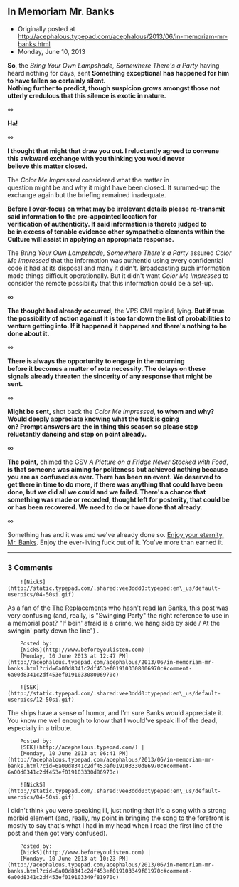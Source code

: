 ## In Memoriam Mr. Banks

 * Originally posted at http://acephalous.typepad.com/acephalous/2013/06/in-memoriam-mr-banks.html
 * Monday, June 10, 2013



**So**, the _Bring Your Own Lampshade, Somewhere There's a Party_ having heard nothing for days, sent **Something
  exceptional has happened for him to have fallen so certainly silent.  
Nothing further to predict, though suspicion grows amongst those not  
utterly credulous that this silence is exotic in nature.**

∞

**Ha!**

∞

**I thought that might that draw you out. I reluctantly agreed 
 to convene this awkward exchange with you thinking you would never  
believe this matter closed.**

The _Color Me Impressed_ considered what the matter in  
question might be and why it might have been closed. It summed-up the  
exchange again but the briefing remained inadequate.

**Before I over-focus on what may be irrelevant details please 
 re-transmit said information to the pre-appointed location for  
verification of authenticity. If said information is thereto judged to  
be in excess of tenable evidence other sympathetic elements within the  
Culture will assist in applying an appropriate response.**

The _Bring Your Own Lampshade, Somewhere There's a Party_ assured _Color Me Impressed_
 that the information was authentic using every confidential code it had
  at its disposal and many it didn't. Broadcasting such information made
  things difficult operationally. But it didn't want _Color Me Impressed_ to consider the remote possibility that this information could be a set-up.

∞

**The thought had already occurred,** the VPS CMI replied, lying. **But
  if true the possibility of action against it is too far down the list 
 of probabilities to venture getting into. If it happened it happened 
and  there's nothing to be done about it.**

∞

**There is always the opportunity to engage in the mourning  
before it becomes a matter of rote necessity. The delays on these  
signals already threaten the sincerity of any response that might be  
sent.**

∞

**Might be sent,** shot back the _Color Me Impressed_, **to
  whom and why? Would deeply appreciate knowing what the fuck is going  
on? Prompt answers are the in thing this season so please stop  
reluctantly dancing and step on point already.**

∞

**The point,** chimed the GSV _A Picture on a Fridge Never Stocked with Food_, **is
  that someone was aiming for politeness but achieved nothing because 
you  are as confused as ever. There has been an event. We deserved to 
get  there in time to do more, if there was anything that could have 
been  done, but we did all we could and we failed. There's a chance that
  something was made or recorded, thought left for posterity, that could
 be or has  been recovered. We need to do or have done that already.** 

∞

Something has and it was and we've already done so. [Enjoy your eternity, Mr. Banks](http://www.lawyersgunsmoneyblog.com/2013/06/r-i-p-iain-m-banks). Enjoy the ever-living fuck out of it. You've more than earned it.

		

* * *

### 3 Comments 

		

                
[]()

	

		![NickS](http://static.typepad.com/.shared:vee3ddd0:typepad:en\_us/default-userpics/04-50si.gif)
	

	

		

As a fan of the The Replacements who hasn't read Ian Banks, this post was very confusing (and, really, is "Swinging Party" the right reference to use in a memorial post? "If bein' afraid is a crime, we hang side by side / At the swingin' party down the line") . 

	

		Posted by:
		[NickS](http://www.beforeyoulisten.com) |
		[Monday, 10 June 2013 at 12:47 PM](http://acephalous.typepad.com/acephalous/2013/06/in-memoriam-mr-banks.html?cid=6a00d8341c2df453ef019103308006970c#comment-6a00d8341c2df453ef019103308006970c)

[]()

	

		![SEK](http://static.typepad.com/.shared:vee3ddd0:typepad:en\_us/default-userpics/12-50si.gif)
	

	

		

The ships have a sense of humor, and I'm sure Banks would appreciate it. You know me well enough to know that I would've speak ill of the dead, especially in a tribute.

	

		Posted by:
		[SEK](http://acephalous.typepad.com/) |
		[Monday, 10 June 2013 at 06:41 PM](http://acephalous.typepad.com/acephalous/2013/06/in-memoriam-mr-banks.html?cid=6a00d8341c2df453ef019103330d86970c#comment-6a00d8341c2df453ef019103330d86970c)

[]()

	

		![NickS](http://static.typepad.com/.shared:vee3ddd0:typepad:en\_us/default-userpics/04-50si.gif)
	

	

		

I didn't think you were speaking ill, just noting that it's a song with a strong morbid element (and, really, my point in bringing the song to the forefront is mostly to say that's what I had in my head when I read the first line of the post and then got very confused).

	

		Posted by:
		[NickS](http://www.beforeyoulisten.com) |
		[Monday, 10 June 2013 at 10:23 PM](http://acephalous.typepad.com/acephalous/2013/06/in-memoriam-mr-banks.html?cid=6a00d8341c2df453ef019103349f81970c#comment-6a00d8341c2df453ef019103349f81970c)

		

        